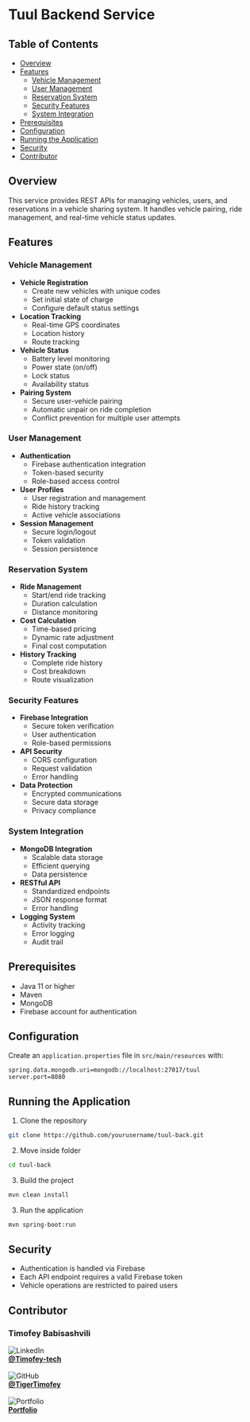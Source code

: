 # Tuul Backend Service

## Table of Contents

- [Overview](#overview)
- [Features](#features)
  - [Vehicle Management](#vehicle-management)
  - [User Management](#user-management)
  - [Reservation System](#reservation-system)
  - [Security Features](#security-features)
  - [System Integration](#system-integration)
- [Prerequisites](#prerequisites)
- [Configuration](#configuration)
- [Running the Application](#running-the-application)
- [Security](#security)
- [Contributor](#contributor)

## Overview

This service provides REST APIs for managing vehicles, users, and reservations in a vehicle sharing system. It handles vehicle pairing, ride management, and real-time vehicle status updates.

## Features

### Vehicle Management

- **Vehicle Registration**
  - Create new vehicles with unique codes
  - Set initial state of charge
  - Configure default status settings
- **Location Tracking**
  - Real-time GPS coordinates
  - Location history
  - Route tracking
- **Vehicle Status**
  - Battery level monitoring
  - Power state (on/off)
  - Lock status
  - Availability status
- **Pairing System**
  - Secure user-vehicle pairing
  - Automatic unpair on ride completion
  - Conflict prevention for multiple user attempts

### User Management

- **Authentication**
  - Firebase authentication integration
  - Token-based security
  - Role-based access control
- **User Profiles**
  - User registration and management
  - Ride history tracking
  - Active vehicle associations
- **Session Management**
  - Secure login/logout
  - Token validation
  - Session persistence

### Reservation System

- **Ride Management**
  - Start/end ride tracking
  - Duration calculation
  - Distance monitoring
- **Cost Calculation**
  - Time-based pricing
  - Dynamic rate adjustment
  - Final cost computation
- **History Tracking**
  - Complete ride history
  - Cost breakdown
  - Route visualization

### Security Features

- **Firebase Integration**
  - Secure token verification
  - User authentication
  - Role-based permissions
- **API Security**
  - CORS configuration
  - Request validation
  - Error handling
- **Data Protection**
  - Encrypted communications
  - Secure data storage
  - Privacy compliance

### System Integration

- **MongoDB Integration**
  - Scalable data storage
  - Efficient querying
  - Data persistence
- **RESTful API**
  - Standardized endpoints
  - JSON response format
  - Error handling
- **Logging System**
  - Activity tracking
  - Error logging
  - Audit trail

## Prerequisites

- Java 11 or higher
- Maven
- MongoDB
- Firebase account for authentication

## Configuration

Create an `application.properties` file in `src/main/resources` with:

```properties
spring.data.mongodb.uri=mongodb://localhost:27017/tuul
server.port=8080
```

## Running the Application

1. Clone the repository

```bash
git clone https://github.com/yourusername/tuul-back.git
```

2. Move inside folder

```bash
cd tuul-back
```

3. Build the project

```bash
mvn clean install
```

3. Run the application

```bash
mvn spring-boot:run
```

## Security

- Authentication is handled via Firebase
- Each API endpoint requires a valid Firebase token
- Vehicle operations are restricted to paired users

## Contributor

### Timofey Babisashvili <br/>

![LinkedIn](https://img.shields.io/badge/LinkedIn-%230A66C2?style=flat&logo=linkedin&logoColor=white) <br/>**[@Timofey-tech](https://www.linkedin.com/in/timofey-tech)**<br/><br/>
![GitHub](https://img.shields.io/badge/GitHub-%23181717?style=flat&logo=github&logoColor=white) <br/>**[@TigerTimofey](https://github.com/TigerTimofey)** <br/><br/>
![Portfolio](https://img.shields.io/badge/Portfolio-%2316B5D8?style=flat&logo=google-chrome&logoColor=white)<br/> **[Portfolio](https://timofey-tigertimofeys-projects.vercel.app)**
